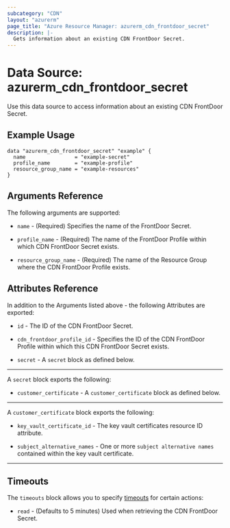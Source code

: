 ```yaml
---
subcategory: "CDN"
layout: "azurerm"
page_title: "Azure Resource Manager: azurerm_cdn_frontdoor_secret"
description: |-
  Gets information about an existing CDN FrontDoor Secret.
---
```


# Data Source: azurerm_cdn_frontdoor_secret

Use this data source to access information about an existing CDN FrontDoor Secret.

## Example Usage

```hcl
data "azurerm_cdn_frontdoor_secret" "example" {
  name                = "example-secret"
  profile_name        = "example-profile"
  resource_group_name = "example-resources"
}
```

## Arguments Reference

The following arguments are supported:

* `name` - (Required) Specifies the name of the FrontDoor Secret.

* `profile_name` - (Required) The name of the FrontDoor Profile within which CDN FrontDoor Secret exists.

* `resource_group_name` - (Required) The name of the Resource Group where the CDN FrontDoor Profile exists.

## Attributes Reference

In addition to the Arguments listed above - the following Attributes are exported:

* `id` - The ID of the CDN FrontDoor Secret.

* `cdn_frontdoor_profile_id` - Specifies the ID of the CDN FrontDoor Profile within which this CDN FrontDoor Secret exists.

* `secret` - A `secret` block as defined below.

---

A `secret` block exports the following:

* `customer_certificate` - A `customer_certificate` block as defined below.

---

A `customer_certificate` block exports the following:

* `key_vault_certificate_id` - The key vault certificates resource ID attribute.

* `subject_alternative_names` - One or more `subject alternative names` contained within the key vault certificate.

---

## Timeouts

The `timeouts` block allows you to specify [timeouts](https://www.terraform.io/language/resources/syntax#operation-timeouts) for certain actions:

* `read` - (Defaults to 5 minutes) Used when retrieving the CDN FrontDoor Secret.
